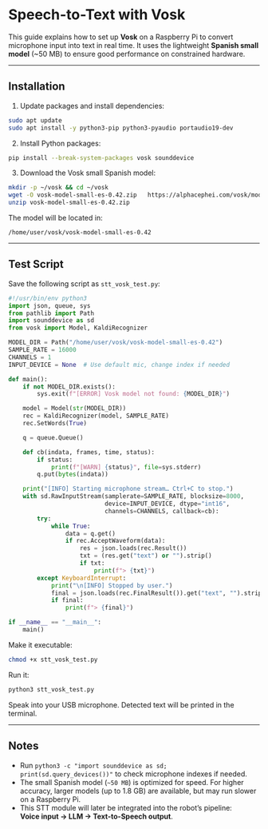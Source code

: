 # Speech-to-Text with Vosk

This guide explains how to set up **Vosk** on a Raspberry Pi to convert microphone input into text in real time. It uses the lightweight **Spanish small model** (~50 MB) to ensure good performance on constrained hardware.

---

## Installation

1. Update packages and install dependencies:

```bash
sudo apt update
sudo apt install -y python3-pip python3-pyaudio portaudio19-dev
```

2. Install Python packages:

```bash
pip install --break-system-packages vosk sounddevice
```

3. Download the Vosk small Spanish model:

```bash
mkdir -p ~/vosk && cd ~/vosk
wget -O vosk-model-small-es-0.42.zip   https://alphacephei.com/vosk/models/vosk-model-small-es-0.42.zip
unzip vosk-model-small-es-0.42.zip
```

The model will be located in:
```
/home/user/vosk/vosk-model-small-es-0.42
```

---

## Test Script

Save the following script as `stt_vosk_test.py`:

```python
#!/usr/bin/env python3
import json, queue, sys
from pathlib import Path
import sounddevice as sd
from vosk import Model, KaldiRecognizer

MODEL_DIR = Path("/home/user/vosk/vosk-model-small-es-0.42")
SAMPLE_RATE = 16000
CHANNELS = 1
INPUT_DEVICE = None  # Use default mic, change index if needed

def main():
    if not MODEL_DIR.exists():
        sys.exit(f"[ERROR] Vosk model not found: {MODEL_DIR}")

    model = Model(str(MODEL_DIR))
    rec = KaldiRecognizer(model, SAMPLE_RATE)
    rec.SetWords(True)

    q = queue.Queue()

    def cb(indata, frames, time, status):
        if status:
            print(f"[WARN] {status}", file=sys.stderr)
        q.put(bytes(indata))

    print("[INFO] Starting microphone stream… Ctrl+C to stop.")
    with sd.RawInputStream(samplerate=SAMPLE_RATE, blocksize=8000,
                           device=INPUT_DEVICE, dtype="int16",
                           channels=CHANNELS, callback=cb):
        try:
            while True:
                data = q.get()
                if rec.AcceptWaveform(data):
                    res = json.loads(rec.Result())
                    txt = (res.get("text") or "").strip()
                    if txt:
                        print(f"> {txt}")
        except KeyboardInterrupt:
            print("\n[INFO] Stopped by user.")
            final = json.loads(rec.FinalResult()).get("text", "").strip()
            if final:
                print(f"> {final}")

if __name__ == "__main__":
    main()
```

Make it executable:

```bash
chmod +x stt_vosk_test.py
```

Run it:

```bash
python3 stt_vosk_test.py
```

Speak into your USB microphone. Detected text will be printed in the terminal.

---

## Notes

- Run `python3 -c "import sounddevice as sd; print(sd.query_devices())"` to check microphone indexes if needed.
- The small Spanish model (`~50 MB`) is optimized for speed. For higher accuracy, larger models (up to 1.8 GB) are available, but may run slower on a Raspberry Pi.
- This STT module will later be integrated into the robot’s pipeline:  
  **Voice input → LLM → Text-to-Speech output**.
